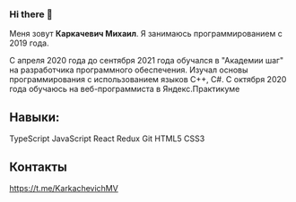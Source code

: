 ### Hi there 👋
Меня зовут **Каркачевич Михаил**. Я занимаюсь программированием с 2019 года. 

С апреля 2020 года до сентября 2021 года обучался в "Академии шаг"
на разработчика программного обеспечения. Изучал основы программирования 
с использованием языков С++, С#.
С октября 2020 года обучаюсь на веб-программиста в Яндекс.Практикуме

## Навыки: 
TypeScript JavaScript React Redux Git HTML5 CSS3  

## Контакты
https://t.me/KarkachevichMV


